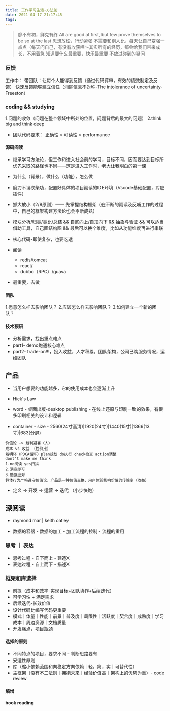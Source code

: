 ```yaml
---
title: 工作学习生活-方法论
date: 2021-04-17 21:17:45
tags:
---
```


> 靡不有初，鲜克有终 All are good at first, but few prove themselves to be so at the last
> 思想放松，行动紧张
> 不需要和别人比，每天让自己变强一点点（每天问自己，有没有收获哩～其实所有的经历，都会给我们带来成长，不用着急
> 知道要什么最重要，快乐最重要
> 不放过碰到的疑问

### 反馈
工作中：
带团队：让每个人能得到反馈（通过代码评审，有效的绩效制定及反馈）
快速反馈能够建立信任（消除信息不对称-The intolerance of uncertainty-Freeston）

### coding && studying
1.问题的收敛（问题在整个领域中所处的位置，问题背后的最大的问题）
2.think big and think deep
- 团队代码要求： 正确性 > 可读性 > performance
#### 源码阅读
- 继承学习方法论，但工作和进入社会前的学习，目标不同，因而要达到目标所优先采取的路径也不同——这是进入工作时，老大让我明白的第一课

- 为什么（背景），做什么（功能），怎么做

- 磨刀不误砍柴功，配置好具体的项目阅读的IDE环境（Vscode基础配置，对应插件）

- 抓大放小（2/8原则）—— 先掌握结构框架（在不断的阅读及反哺工作的过程中，自己的框架构建方法论也会不断成熟）

- 模块分析/归类/类比/总结 && 自底向上/自顶向下 && 抽象与验证 && 可以适当借助工具，自己画结构图 && 最后可以换个维度，比如从功能维度再进行串联

- 核心代码-即使复杂，也要吃透

- 阅读
  - redis/tomcat
  - react/
  - dubbo（RPC）/guava

- 最重要，去做

#### 团队
1.愿意怎么样去影响团队？
2.应该怎么样去影响团队？
3.如何建立一个新的团队？

#### 技术预研
- 分析需求，找出重点难点
- part1- demo跑通核心难点
- part2- trade-on!!!，投入收益，人才积累，团队架构，公司已购服务情况，运维团队


## 产品
- 当用户想要的功能越多，它的使用成本也会逐渐上升
- Hick's Law

- word -  桌面出版-desktop publishing - 在线上还原与印刷一致的效果，有很多印刷相关的设计和逻辑
- container - size - 2560(24寸高清)|1920(24寸)|1440(15寸)|1366(13寸)|683(分屏)
```
价值论 -> 趋利避害（人）
成本 vs 收益 （性价比）
戴明环（PDCA循环）plan规划 do执行 check检查 action调整
dont't make me think 
1.no阅读 yes扫描
2.满意即可
3.勉强应对
群体行为严格遵守价值论，产品是一种价值交换，用户体验影响价值的传输率（收益）
```
- 定义 -> 开发 -> 运营 -> 迭代 （小步快跑）

## 深阅读
- raymond mar | keith oatley

- 数据的容器 - 数据的加工 - 加工流程的控制 - 流程的重用

### 思考 ｜ 表达
- 思考过程 - 自下而上 - 建造X
- 表达过程 - 自上而下 - 描述X

### 框架和库选择
- 前提（成本和效率-实现目标+团队协作+后续迭代）
- 可学习性 + 满足需求
- 后续迭代-长效价值
- 设计代码比编写代码更重要
- 模式｜体量｜性能｜前景｜普及度｜局限性｜活跃度｜契合度｜成熟度｜学习成本｜周边资源｜文档质量
- 开发痛点，项目瓶颈

#### 选择的原则
- 不同特点的项目，要求不同 - 判断思路要有
- 妥适性原则
- 库（缩小依赖范围和向稳定方向依赖｜轻，简，实｜可替代性）
- 主框架（没有不二法则｜拥抱未来｜经验价值高｜架构上的优势为重）- code review

#### 熵增

#### book reading
